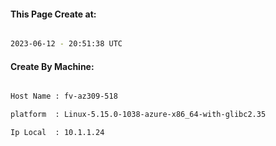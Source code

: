 
   
#### This Page Create at:

```bash

2023-06-12 - 20:51:38 UTC

```

#### Create By Machine:

```bash

Host Name : fv-az309-518

platform  : Linux-5.15.0-1038-azure-x86_64-with-glibc2.35

Ip Local  : 10.1.1.24

```

